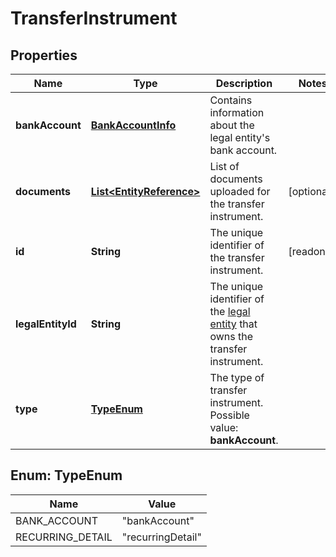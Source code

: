 

# TransferInstrument


## Properties

| Name | Type | Description | Notes |
|------------ | ------------- | ------------- | -------------|
|**bankAccount** | [**BankAccountInfo**](BankAccountInfo.md) | Contains information about the legal entity&#39;s bank account. |  |
|**documents** | [**List&lt;EntityReference&gt;**](EntityReference.md) | List of documents uploaded for the transfer instrument. |  [optional] |
|**id** | **String** | The unique identifier of the transfer instrument. |  [readonly] |
|**legalEntityId** | **String** | The unique identifier of the [legal entity](https://docs.adyen.com/api-explorer/#/legalentity/latest/post/legalEntities__resParam_id) that owns the transfer instrument. |  |
|**type** | [**TypeEnum**](#TypeEnum) | The type of transfer instrument.  Possible value: **bankAccount**. |  |



## Enum: TypeEnum

| Name | Value |
|---- | -----|
| BANK_ACCOUNT | &quot;bankAccount&quot; |
| RECURRING_DETAIL | &quot;recurringDetail&quot; |




